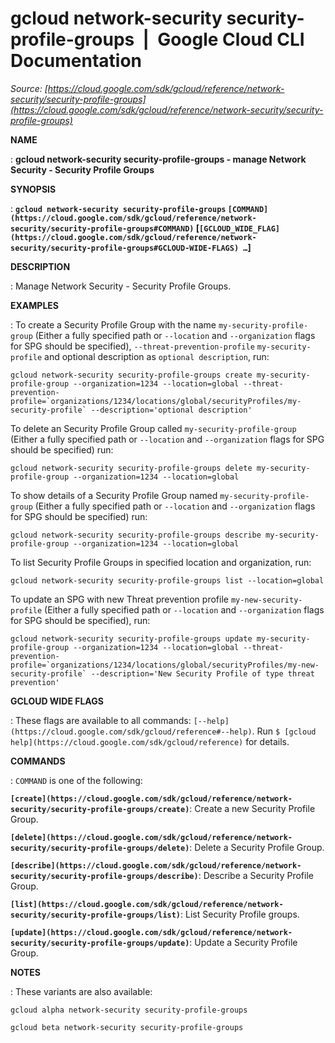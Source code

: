 # gcloud network-security security-profile-groups  |  Google Cloud CLI Documentation

*Source: [https://cloud.google.com/sdk/gcloud/reference/network-security/security-profile-groups](https://cloud.google.com/sdk/gcloud/reference/network-security/security-profile-groups)*

**NAME**

: **gcloud network-security security-profile-groups - manage Network Security - Security Profile Groups**

**SYNOPSIS**

: **`gcloud network-security security-profile-groups` `[COMMAND](https://cloud.google.com/sdk/gcloud/reference/network-security/security-profile-groups#COMMAND)` [`[GCLOUD_WIDE_FLAG](https://cloud.google.com/sdk/gcloud/reference/network-security/security-profile-groups#GCLOUD-WIDE-FLAGS) …`]**

**DESCRIPTION**

: Manage Network Security - Security Profile Groups.

**EXAMPLES**

: To create a Security Profile Group with the name
`my-security-profile-group` (Either a fully specified path or
`--location` and `--organization` flags for SPG should be
specified), `--threat-prevention-profile`
`my-security-profile` and optional description as `optional
description`, run:

```
gcloud network-security security-profile-groups create my-security-profile-group --organization=1234 --location=global --threat-prevention-profile=`organizations/1234/locations/global/securityProfiles/my-security-profile` --description='optional description'
```

To delete an Security Profile Group called
`my-security-profile-group` (Either a fully specified path or
`--location` and `--organization` flags for SPG should be
specified) run:

```
gcloud network-security security-profile-groups delete my-security-profile-group --organization=1234 --location=global
```

To show details of a Security Profile Group named
`my-security-profile-group` (Either a fully specified path or
`--location` and `--organization` flags for SPG should be
specified) run:

```
gcloud network-security security-profile-groups describe my-security-profile-group --organization=1234 --location=global
```

To list Security Profile Groups in specified location and organization, run:

```
gcloud network-security security-profile-groups list --location=global
```

To update an SPG with new Threat prevention profile
`my-new-security-profile` (Either a fully specified path or
`--location` and `--organization` flags for SPG should be
specified), run:

```
gcloud network-security security-profile-groups update my-security-profile-group --organization=1234 --location=global --threat-prevention-profile=`organizations/1234/locations/global/securityProfiles/my-new-security-profile` --description='New Security Profile of type threat prevention'
```

**GCLOUD WIDE FLAGS**

: These flags are available to all commands: `[--help](https://cloud.google.com/sdk/gcloud/reference#--help)`.
Run `$ [gcloud help](https://cloud.google.com/sdk/gcloud/reference)` for details.

**COMMANDS**

: ``COMMAND`` is one of the following:

**`[create](https://cloud.google.com/sdk/gcloud/reference/network-security/security-profile-groups/create)`**:
Create a new Security Profile Group.

**`[delete](https://cloud.google.com/sdk/gcloud/reference/network-security/security-profile-groups/delete)`**:
Delete a Security Profile Group.

**`[describe](https://cloud.google.com/sdk/gcloud/reference/network-security/security-profile-groups/describe)`**:
Describe a Security Profile Group.

**`[list](https://cloud.google.com/sdk/gcloud/reference/network-security/security-profile-groups/list)`**:
List Security Profile groups.

**`[update](https://cloud.google.com/sdk/gcloud/reference/network-security/security-profile-groups/update)`**:
Update a Security Profile Group.

**NOTES**

: These variants are also available:

```
gcloud alpha network-security security-profile-groups
```

```
gcloud beta network-security security-profile-groups
```